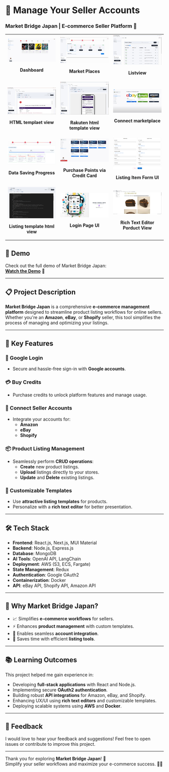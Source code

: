 # 🛒 Manage Your Seller Accounts  
### Market Bridge Japan | E-commerce Seller Platform 🚀  

<table>
  <tr>
    <td width="33%">
      <img src="https://github.com/tanvirhasan2019/Project-Documentation/blob/main/market-bridge-japan/images/marketplace-manager.png?raw=true" alt="Dashboard View" />
      <p align="center"><b>Dashboard</b></p>
    </td>
    <td width="33%">
      <img src="https://github.com/tanvirhasan2019/Project-Documentation/blob/main/market-bridge-japan/images/Screenshot%202025-10-11%20115319.png?raw=true" alt="Product Manager" />
      <p align="center"><b>Market Places</b></p>
    </td>
    <td width="33%">
      <img src="https://github.com/tanvirhasan2019/Project-Documentation/blob/main/market-bridge-japan/images/pc-version-lists.png?raw=true" alt="Template Editor" />
      <p align="center"><b>Listview</b></p>
    </td>
  </tr>
  
  <tr>
    <td width="33%">
      <img src="https://github.com/tanvirhasan2019/Project-Documentation/blob/main/market-bridge-japan/images/pc-version-view.png?raw=true" alt="Listing Creator" />
      <p align="center"><b>HTML templaet view</b></p>
    </td>
     <td width="33%">
      <img src="https://github.com/tanvirhasan2019/Project-Documentation/blob/main/market-bridge-japan/images/Screenshot%202025-10-11%20115214.png?raw=true" alt="Account Integration" />
      <p align="center"><b>Rakuten html template view</b></p>
    </td>
     <td width="33%">
      <img src="https://github.com/tanvirhasan2019/Project-Documentation/blob/main/market-bridge-japan/images/connect%20marketplace.png?raw=true" alt="Listing Creator" />
      <p align="center"><b>Connect marketplace</b></p>
    </td>
  </tr>

  <tr>
    <td width="33%">
      <img src="https://github.com/tanvirhasan2019/Project-Documentation/blob/main/market-bridge-japan/images/saving-progress.png?raw=true" alt="Data Saving to DB" />
      <p align="center"><b>Data Saving Progress</b></p>
    </td>
     <td width="33%">
      <img src="https://github.com/tanvirhasan2019/Project-Documentation/blob/main/market-bridge-japan/images/recharge-view.png?raw=true" alt="Purchase Points" />
      <p align="center"><b>Purchase Points via Credit Card</b></p>
    </td>
     <td width="33%">
      <img src="https://github.com/tanvirhasan2019/Project-Documentation/blob/main/market-bridge-japan/images/product-info-form.png?raw=true" alt="Listing Item Form UI" />
      <p align="center"><b>Listing Item Form UI</b></p>
    </td>
  </tr>

  <tr>
    <td width="33%">
      <img src="https://github.com/tanvirhasan2019/Project-Documentation/blob/main/market-bridge-japan/images/product-description-html-code.png?raw=true" alt="Listing template html view" />
      <p align="center"><b>Listing template html view</b></p>
    </td>
     <td width="33%">
      <img src="https://github.com/tanvirhasan2019/Project-Documentation/blob/main/market-bridge-japan/images/login-page-view.png?raw=true" alt="Login Page UI" />
      <p align="center"><b>Login Page UI</b></p>
    </td>
     <td width="33%">
      <img src="https://github.com/tanvirhasan2019/Project-Documentation/blob/main/market-bridge-japan/images/editor-view.png?raw=true" alt="Rich Text Editor Product View" />
      <p align="center"><b>Rich Text Editor Porduct View</b></p>
    </td>
  </tr>
  
</table>


## 🎥 Demo  

Check out the full demo of Market Bridge Japan:  
[**Watch the Demo**](https://youtu.be/0GSdY36gLWo) 👀

---

## 📋 Project Description  

**Market Bridge Japan** is a comprehensive **e-commerce management platform** designed to streamline product listing workflows for online sellers. Whether you're an **Amazon**, **eBay**, or **Shopify** seller, this tool simplifies the process of managing and optimizing your listings.

---

## 🚀 Key Features  

### 🔑 Google Login  
- Secure and hassle-free sign-in with **Google accounts**.

### 💳 Buy Credits  
- Purchase credits to unlock platform features and manage usage.

### 🔗 Connect Seller Accounts  
- Integrate your accounts for:  
  - **Amazon**  
  - **eBay**  
  - **Shopify**

### 📦 Product Listing Management  
- Seamlessly perform **CRUD operations**:  
  - **Create** new product listings.  
  - **Upload** listings directly to your stores.  
  - **Update** and **Delete** existing listings.

### 🎨 Customizable Templates  
- Use **attractive listing templates** for products.  
- Personalize with a **rich text editor** for better presentation.

---

## 🛠️ Tech Stack  

- **Frontend**: React.js, Next.js, MUI Material
- **Backend**: Node.js, Express.js  
- **Database**: MongoDB  
- **AI Tools**: OpenAI API, LangChain  
- **Deployment**: AWS (S3, ECS, Fargate)  
- **State Management**: Redux  
- **Authentication**: Google OAuth2  
- **Containerization**: Docker
- **API**: eBay API, Shopify API, Amazon API  


---

## 🌟 Why Market Bridge Japan?  

- 📈 Simplifies **e-commerce workflows** for sellers.  
- ⚡ Enhances **product management** with custom templates.  
- 🔗 Enables seamless **account integration**.  
- 💼 Saves time with efficient **listing tools**.  

---

## 📚 Learning Outcomes  

This project helped me gain experience in:  
- Developing **full-stack applications** with React and Node.js.  
- Implementing secure **OAuth2 authentication**.  
- Building robust **API integrations** for Amazon, eBay, and Shopify.  
- Enhancing UX/UI using **rich text editors** and customizable templates.  
- Deploying scalable systems using **AWS** and **Docker**.  


---

## 🤝 Feedback  

I would love to hear your feedback and suggestions! Feel free to open issues or contribute to improve this project.  

---

Thank you for exploring **Market Bridge Japan**! 🚀  
Simplify your seller workflows and maximize your e-commerce success. 🛒✨  
